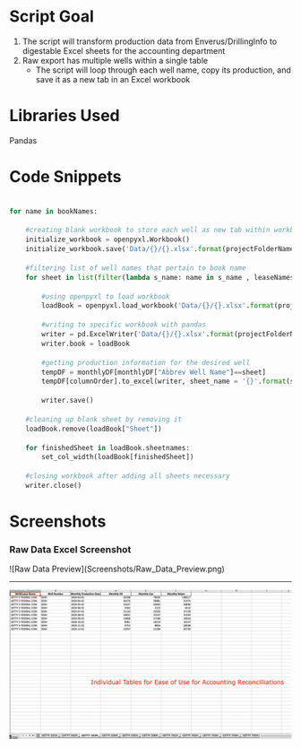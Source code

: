 # Script Goal

1.  The script will transform production data from Enverus/DrillingInfo to digestable Excel sheets for the accounting department
2.  Raw export has multiple wells within a single table
    * The script will loop through each well name, copy its production, and save it as a new tab in an Excel workbook


# Libraries Used

Pandas


# Code Snippets

```python

for name in bookNames:
    
    #creating blank workbook to store each well as new tab within workbook
    initialize_workbook = openpyxl.Workbook()
    initialize_workbook.save('Data/{}/{}.xlsx'.format(projectFolderName, name.title()))
    
    #filtering list of well names that pertain to book name
    for sheet in list(filter(lambda s_name: name in s_name , leaseNames)):

        #using openpyxl to load workbook
        loadBook = openpyxl.load_workbook('Data/{}/{}.xlsx'.format(projectFolderName, name.title()))
        
        #writing to specific workbook with pandas
        writer = pd.ExcelWriter('Data/{}/{}.xlsx'.format(projectFolderName, name.title()), engine = 'openpyxl')
        writer.book = loadBook
        
        #getting production information for the desired well
        tempDF = monthlyDF[monthlyDF["Abbrev Well Name"]==sheet]
        tempDF[columnOrder].to_excel(writer, sheet_name = '{}'.format(sheet), index = False)
        
        writer.save()
        
    #cleaning up blank sheet by removing it   
    loadBook.remove(loadBook["Sheet"])   
    
    for finishedSheet in loadBook.sheetnames:
        set_col_width(loadBook[finishedSheet])
    
    #closing workbook after adding all sheets necessary
    writer.close()

```


# Screenshots

<h3> Raw Data Excel Screenshot </h3>
![Raw Data Preview](Screenshots/Raw_Data_Preview.png)

---

![Raw Data Preview](Screenshots/Output_Data_Sample.png)

